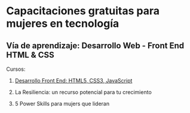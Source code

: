# Capacitaciones gratuitas para mujeres en tecnología

## Vía de aprendizaje: Desarrollo Web - Front End HTML & CSS

Cursos: 

1. [Desarrollo Front End: HTML5, CSS3, JavaScript](https://github.com/eugenia1984/desarrollo-front-end-html-css-javascript/tree/main/01-desarrollo-front-end)

2. La Resiliencia: un recurso potencial para tu crecimiento

3. 5 Power Skills para mujers que lideran
